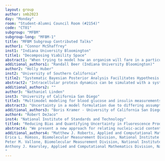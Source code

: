 ```yaml
---
layout: group
author: smb2023
day: "Monday"
room: "Student-Alumni Council Room (#2154)"
code: "CT01"
subgroup: "MFBM"
subgroup-long: "MFBM-1"
title: "MFBM Subgroup Contributed Talks"
author1: "Connor McShaffrey"
inst1: "Indiana University Bloomington"
title1: "Decomposing Viability Space"
abstract1: "When trying to model how an organism will fare in a particular environment, we need to be able to capture the potential dynamics of the system as well as the survival outcomes they lead to. A growing body of work has been approaching this problem by building dynamical systems models with imposed viability limits, which separate living and terminal states. Since the viability limits are not implicit in the equations that govern the dynamics, there is no guaranteed correspondence between the phase portrait and which initial conditions will remain viable. This means that the topology demands a richer set of analyses, which we refer to as characterizing viability space. Here we will set the groundwork for this methodology, including criteria for novel bifurcations, using a simple mass-action protocell model."
additional_authors1: "Randall Beer (Indiana University Bloomington)"
author2: "Holly Huber"
inst2: "University of Southern California"
title2: "Systematic Bayesian Posterior Analysis Facilitates Hypothesis Formation and Guides Investigation of Pancreatic Beta Cell Signaling"
abstract2: "Intracellular protein dynamics can be simulated with a system of ordinary differential equations, where parameters represent reaction rate constants and initial protein concentrations. Such mechanistic models formalize the biological hypotheses they’re based on. Bayesian inference fits the posterior distribution of model parameters to data; evidence of alternative hypotheses can manifest in the posterior and serve as a starting point for hypothesis refinement. However, existing approaches to search for such evidence are largely ungeneralizable and unsystematic, limiting their scalability. Here, we show that ranking marginal posteriors by information gained from experimental data provides a systematic and generalizable way to search for alternative hypothesis evidence. Rather than searching for evidence at random, one can search per the ranking. We subsequently use this approach to refine our understanding of pancreatic beta cell signaling dynamics, which regulate beta cell proliferation."
additional_authors2: ""
author3: "Nathaniel Linden"
inst3: "University of California San Diego"
title3: "Multimodel modeling for blood glucose and insulin measurements in diabetes"
abstract3: "Uncertainty in a model formulation due to differing assumptions or unknown system mechanisms is often overlooked when applying mathematical models in biology and medicine. In diabetes diagnostics, mathematical models have long been used to make inferences about a patient’s metabolic health using available clinical data such as blood glucose measurements over time. These approaches often rely on a phenomenological model to approximate the physiological system, ignoring possible uncertainty in the model structure. However, there are usually several possible phenomenological models, each of which uses different formulations to represent the same biological processes. Given a family of phenomenological models, one typically chooses a single model based on a priori assumptions. In this work, we instead focus on leveraging the whole family of models to develop robust predictors in the face of uncertainty in the models describing the biological process. We explore several approaches to average the predictions from all available models, including Bayesian model averaging and probability distribution fusion. These methods allow us to construct robust predictors using the entire model family and reduce biases associated with choosing a single best model. As a test case, we chose the prediction of beta cell insulin regulation and associated diagnostic metrics from blood glucose measurements. Our results show that working with a family of models instead of a single model improves the certainty of modeling-based predictions, reduces biases associated with selecting one model, and explicitly accounts for model uncertainty."
additional_authors3: "Boris Kramer - University of California San Diego Mechanical and Aerospace Engineering; Padmini Rangamani - University of California San Diego Mechanical and Aerospace Engineering"
author4: "Robert DeJaco"
inst4: "National Institute of Standards and Technology"
title4: "Reducing Bias and Quantifying Uncertainty in Fluorescence Produced By PCR"
abstract4: "We present a new approach for relating nucleic-acid content to fluorescence in a real-time Polymerase Chain Reaction (PCR) assay. By coupling a two-type stochastic branching process for PCR with a fluorescence analog of Beer’s Law, the approach reduces bias and quantifies uncertainty in fluorescence. As the two-type branching process distinguishes between complementary strands of DNA, it allows for a stoichiometric description of reactions between fluorescent probes and DNA and can capture the initial conditions encountered in assays targeting RNA. Analysis of the expected copy-number identifies additional dynamics occurring at short times (or, equivalently, low cycle numbers), while investigation of the variance reveals the contributions from liquid volume transfer, imperfect amplification, and strand-specific amplification (i.e., if one strand is synthesized more efficiently than its complement). Linking the branching process to fluorescence by the Beer’s Law analog allows for a more objective and a priori description of background fluorescence. It also enables uncertainty quantification (UQ) in fluorescence which, in turn, leads to analytical relationships between amplification efficiency (probability) and limit of detection. This work sets the stage for UQ-PCR, where both the input copy-number and its uncertainty are quantified from fluorescence measurements."
additional_authors4: "Matthew J. Roberts, Applied and Computational Mathematics Division, National Institute of Standards and Technology;
Erica L. Romsos, Biomolecular Measurement Division, National Institute of Standards and Technology;
Peter M. Vallone, Biomolecular Measurement Division, National Institute of Standards and Technology;
Anthony J. Kearsley, Applied and Computational Mathematics Division, National Institute of Standards and Technology;
"
---
```

